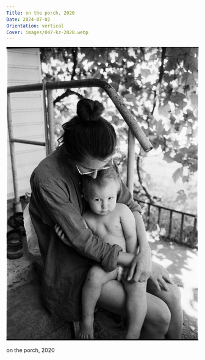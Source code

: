 ```yaml
---
Title: on the porch, 2020
Date: 2024-07-02
Orientation: vertical
Cover: images/047-kz-2020.webp
---
```


![on the porch, 2020](images/047-kz-2020@2x.webp)

on the porch, 2020
